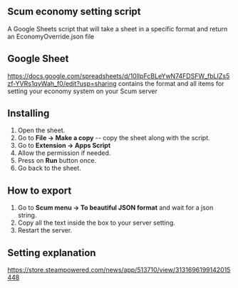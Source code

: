## Scum economy setting script

A Google Sheets script that will take a sheet in a specific format and return an EconomyOverride.json file 

## Google Sheet
https://docs.google.com/spreadsheets/d/10lIpFcBLeYwN74FDSFW_fbLIZs5zf-YVRs1qyWah_f0/edit?usp=sharing contains the format and all items for setting your economy system on your Scum server 


## Installing
1. Open the sheet.
1. Go to **File -> Make a copy** -- copy the sheet along with the script.
2. Go to **Extension -> Apps Script**
3. Allow the permission if needed.
4. Press on **Run** button once.
5. Go back to the sheet. 


## How to export
1. Go to **Scum menu -> To beautiful JSON format** and wait for a json string.
7. Copy all the text inside the box to your server setting.
8. Restart the server.

## Setting explanation
https://store.steampowered.com/news/app/513710/view/3131696199142015448
